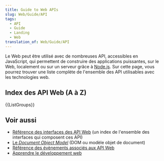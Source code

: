 ```yaml
---
title: Guide to Web APIs
slug: Web/Guide/API
tags:
  - API
  - Guide
  - Landing
  - Web
translation_of: Web/Guide/API
---
```

Le Web peut être utilisé avec de nombreuses API, accessibles en JavaScript, qui permettent de construire des applications puissantes, sur le Web, localement ou sur un serveur grâce à [Node.js](https://nodejs.org/). Sur cette page, vous pourrez trouver une liste complète de l'ensemble des API utilisables avec les technologies web.

## Index des API Web (A à Z)

{{ListGroups}}

## Voir aussi

- [Référence des interfaces des API Web](/fr/docs/Web/API) (un index de l'ensemble des interfaces qui composent ces API)
- [Le _Document Object Model_](/fr/docs/Web/API/Document_Object_Model) (DOM ou modèle objet de document)
- [Référence des évènements associés aux API Web](/fr/docs/Web/Events)
- [Apprendre le développement web](/fr/docs/Apprendre)
